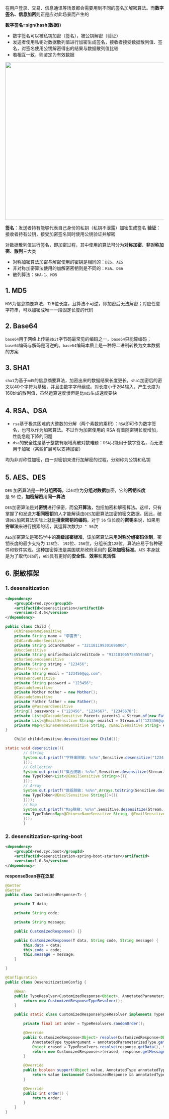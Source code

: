 在用户登录、交易、信息通讯等场景都会需要用到不同的签名加解密算法。而**数字签名、信息加密**则正是应对此场景而产生的

**数字签名=sign(hash(数据))**
- 数字签名可以被私钥加密（签名），被公钥解密（验证）
- 发送者使用私钥对数据散列值进行加密生成签名，接收者接受数据散列值、签名，对签名使用公钥解密得出的结果与数据散列值比较
- 若相互一致，则鉴定为有效数据

<img src="D:\Project\IT-notes\技术要点\img\数字签名.jpg" style="width:700px;height:500px;" />

**签名**：发送者持有能够代表自己身份的私钥（私钥不泄露）加密生成签名
**验证**：接收者持有公钥，接受加密签名同时使用公钥验证并解密

对数据散列值进行签名，即加密过程，其中使用的算法可分为**对称加密**、**非对称加密**、**散列**三大类
- 对称加密算法加密与解密使用的密钥是相同的：`DES`、`AES`
- 非对称加密算法使用的加解密密钥则是不同的：`RSA`、`DSA`
- 散列算法：`SHA-1`、`MD5`

## 1. MD5
`MD5`为信息摘要算法，128位长度，且算法不可逆，即加密后无法解密；对应任意字符串，可以加密成唯一一段固定长度的代码

## 2. Base64
`base64`用于网络上传输`8bit`字节码最常见的编码之一，`base64`只能算编码；`base64`编码与解码是可逆的。`base64`编码本质上是一种将二进制转换为文本数据的方案

## 3. SHA1
`sha1`为基于`md5`的信息摘要算法，加密出来的数据结果长度更长，`sha1`加密后的密文以40个字符为基础，并且由数字字母组成。对长度小于264输入，产生长度为160bit的散列值，虽然运算速度慢但是比`md5`生成速度要快

## 4. RSA、DSA
- `rsa`基于极其困难的大整数的分解（两个素数的乘积）：`RSA`即可作为数字签名，也可以作为加密算法。不过作为加密使用的 RSA 有着随密钥长度增加，性能急剧下降的问题
- `dsa`的安全性是基于整数有限域离散对数难题：`DSA`只能用于数字签名，而无法用于加密（某些扩展可以支持加密）

均为非对称性加密，由一对密钥来进行加解密的过程，分别称为公钥和私钥

## 5. AES、DES
`DES` 加密算法是一种**分组密码**，以`64`位为**分组对数据**加密，它的**密钥长度**是 `56` 位，**加密解密**用**同一算法**

`DES`加密算法是对**密钥**进行保密，而**公开算法**，包括加密和解密算法。这样，只有掌握了和发送方**相同密钥**的人才能解读由`DES`加密算法加密的密文数据。因此，破译`DES`加密算法实际上就是**搜索密钥的编码**。对于 `56` 位长度的**密钥**来说，如果用**穷举法**来进行搜索的话，其运算次数为`2 ^ 56`次

`AES`加密算法是密码学中的**高级加密标准**，该加密算法采用**对称分组密码体制**，密钥长度的最少支持为 `128`位、 `192`位、`256`位，分组长度`128`位，算法应易于各种硬件和软件实现。这种加密算法是美国联邦政府采用的 **区块加密标准**。`AES` 本身就是为了取代`DES`的，`AES`具有更好的**安全性**、**效率**和**灵活性**

## 6. 脱敏框架
### 1. desensitization
```xml
<dependency>
    <groupId>red.zyc</groupId>
    <artifactId>desensitization</artifactId>
    <version>2.4.6</version>
</dependency>
```

```java
public class Child {
    @ChineseNameSensitive
    private String name = "李富贵";
    @IdCardNumberSensitive
    private String idCardNumber = "321181199301096000";
    @UsccSensitive
    private String unifiedSocialCreditCode = "91310106575855456U";
    @CharSequenceSensitive
    private String string = "123456";
    @EmailSensitive
    private String email = "123456@qq.com";
    @PasswordSensitive
    private String password = "123456";
    @CascadeSensitive
    private Mother mother = new Mother();
    @CascadeSensitive
    private Father father = new Father();
    private @PasswordSensitive
    String[] passwords = {"123456", "1234567", "12345678"};
    private List<@CascadeSensitive Parent> parents1 = Stream.of(new Father(), new Mother()).collect(Collectors.toList());
    private List<@EmailSensitive String> emails1 = Stream.of("123456@qq.com", "1234567@qq.com", "1234568@qq.com").collect(Collectors.toList());
    private Map<@ChineseNameSensitive String, @EmailSensitive String> emails2 = Stream.of("张三", "李四", "小明").collect(Collectors.toMap(s -> s, s -> "123456@qq.com"));
}
```

```java
	Child child=Sensitive.desensitize(new Child());
```

```java
static void desensitize(){
        // String
        System.out.printf("字符串脱敏: %s%n",Sensitive.desensitize("123456@qq.com",new TypeToken<@EmailSensitive String>(){
        }));
        // Collection
        System.out.printf("集合脱敏: %s%n",Sensitive.desensitize(Stream.of("123456@qq.com","1234567@qq.com","1234568@qq.com").collect(Collectors.toList()),
        new TypeToken<List<@EmailSensitive String>>(){
        }));
        // Array
        System.out.printf("数组脱敏: %s%n",Arrays.toString(Sensitive.desensitize(new String[]{"123456@qq.com","1234567@qq.com","12345678@qq.com"},
        new TypeToken<@EmailSensitive String[]>(){
        })));
        // Map
        System.out.printf("Map脱敏: %s%n",Sensitive.desensitize(Stream.of("张三","李四","小明").collect(Collectors.toMap(s->s,s->"123456@qq.com")),
        new TypeToken<Map<@ChineseNameSensitive String, @EmailSensitive String>>(){
        }));
        }
```

### 2. desensitization-spring-boot
```xml
<dependency>
	<groupId>red.zyc.boot</groupId>
	<artifactId>desensitization-spring-boot-starter</artifactId>
	<version>1.0.8</version>
</dependency>
```

**responseBean存在泛型**
```java
@Getter
@Setter
public class CustomizedResponse<T> {

    private T data;

    private String code;

    private String message;

    public CustomizedResponse() {}

    public CustomizedResponse(T data, String code, String message) {
        this.data = data;
        this.code = code;
        this.message = message;
    }

}
```

```java
@Configuration
public class DesensitizationConfig {

    @Bean
    public TypeResolver<CustomizedResponse<Object>, AnnotatedParameterizedType> typeResolver() {
        return new CustomizedResponseTypeResolver();
    }

    public static class CustomizedResponseTypeResolver implements TypeResolver<CustomizedResponse<Object>, AnnotatedParameterizedType>, AopInfrastructureBean {

        private final int order = TypeResolvers.randomOrder();

        @Override
        public CustomizedResponse<Object> resolve(CustomizedResponse<Object> response, AnnotatedParameterizedType annotatedParameterizedType) {
            AnnotatedType typeArgument = annotatedParameterizedType.getAnnotatedActualTypeArguments()[0];
            Object erased = TypeResolvers.resolve(response.getData(), typeArgument);
            return new CustomizedResponse<>(erased, response.getMessage(), response.getCode());
        }

        @Override
        public boolean support(Object value, AnnotatedType annotatedType) {
            return value instanceof CustomizedResponse && annotatedType instanceof AnnotatedParameterizedType;
        }

        @Override
        public int order() {
            return order;
        }
    }
}
```